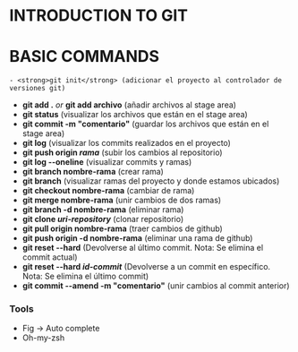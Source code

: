 # INTRODUCTION TO GIT

# BASIC COMMANDS
    - <strong>git init</strong> (adicionar el proyecto al controlador de versiones git)
- <strong>git add .</strong> <i>or</i> <strong>git add archivo</strong> (añadir archivos al stage area)
- <strong>git status</strong> (visualizar los archivos que están en el stage area)
- <strong>git commit -m "comentario"</strong> (guardar los archivos que están en el stage area)
- <strong>git log</strong> (visualizar los commits realizados en el proyecto)
- <strong>git push origin <i>rama</i></strong> (subir los cambios al repositorio)
- <strong>git log --oneline</strong> (visualizar commits y ramas)
- <strong>git branch nombre-rama</strong> (crear rama)
- <strong>git branch</strong> (visualizar ramas del proyecto y donde estamos ubicados)
- <strong>git checkout nombre-rama</strong> (cambiar de rama)
- <strong>git merge nombre-rama</strong> (unir cambios de dos ramas)
- <strong>git branch -d nombre-rama</strong> (eliminar rama)
- <strong>git clone <i>uri-repository</i></strong> (clonar repositorio)
- <strong>git pull origin nombre-rama</strong> (traer cambios de github)
- <strong>git push origin -d nombre-rama</strong> (eliminar una rama de github)
- <strong>git reset --hard</strong> (Devolverse al último commit. Nota: Se elimina el commit actual)
- <strong>git reset --hard <i>id-commit</i></strong> (Devolverse a un commit en específico. Nota: Se elimina el último commit)
- <strong>git commit --amend -m "comentario"</strong> (unir cambios al commit anterior)

### Tools

- Fig -> Auto complete
- Oh-my-zsh